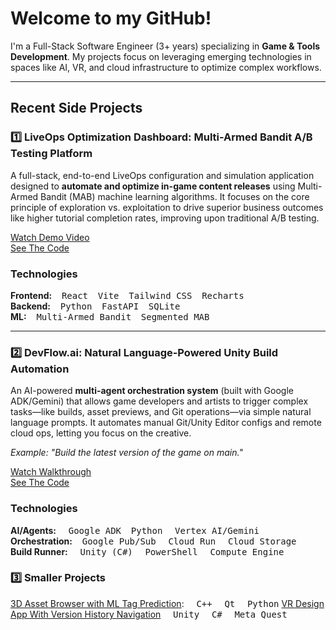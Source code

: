 
# Welcome to my GitHub! 

<p>
I'm a Full-Stack Software Engineer (3+ years) specializing in <strong>Game & Tools Development</strong>. My projects focus on leveraging emerging technologies in spaces like AI, VR, and cloud infrastructure to optimize complex workflows.
</p>

---

## Recent Side Projects

### 1️⃣ LiveOps Optimization Dashboard: Multi-Armed Bandit A/B Testing Platform

A full-stack, end-to-end LiveOps configuration and simulation application designed to **automate and optimize in-game content releases** using Multi-Armed Bandit (MAB) machine learning algorithms. It focuses on the core principle of exploration vs. exploitation to drive superior business outcomes like higher tutorial completion rates, improving upon traditional A/B testing.

[Watch Demo Video](https://www.youtube.com/watch?v=vEyCZdIfBWY) <br>
[See The Code](https://github.com/cbpalumbi/liveops-dashboard)

### Technologies
**Frontend:** &nbsp;&nbsp;&nbsp;<kbd>React</kbd>&nbsp;&nbsp;&nbsp; <kbd>Vite</kbd>&nbsp;&nbsp;&nbsp; <kbd>Tailwind CSS</kbd>&nbsp;&nbsp;&nbsp; <kbd>Recharts</kbd><br>
**Backend:** &nbsp;&nbsp;&nbsp;<kbd>Python</kbd>&nbsp;&nbsp;&nbsp; <kbd>FastAPI</kbd>&nbsp;&nbsp;&nbsp; <kbd>SQLite</kbd><br>
**ML:** &nbsp;&nbsp;&nbsp;<kbd>Multi-Armed Bandit</kbd>&nbsp;&nbsp;&nbsp; <kbd>Segmented MAB</kbd> 

---

### 2️⃣ DevFlow.ai: Natural Language-Powered Unity Build Automation

An AI-powered **multi-agent orchestration system** (built with Google ADK/Gemini) that allows game developers and artists to trigger complex tasks—like builds, asset previews, and Git operations—via simple natural language prompts. It automates manual Git/Unity Editor configs and remote cloud ops, letting you focus on the creative.

*Example: "Build the latest version of the game on main."*

[Watch Walkthrough](https://www.youtube.com/watch?v=frQN-aOUpBk) <br>
[See The Code](https://github.com/cbpalumbi/unity-build-agent)

### Technologies
**AI/Agents:** &nbsp;&nbsp;&nbsp; <kbd>Google ADK</kbd> &nbsp;&nbsp;&nbsp;<kbd>Python</kbd> &nbsp;&nbsp;&nbsp; <kbd>Vertex AI/Gemini</kbd><br>
**Orchestration:**  &nbsp;&nbsp;&nbsp;<kbd>Google Pub/Sub</kbd> &nbsp;&nbsp;&nbsp; <kbd>Cloud Run</kbd> &nbsp;&nbsp;&nbsp; <kbd>Cloud Storage</kbd><br>
**Build Runner:** &nbsp;&nbsp;&nbsp; <kbd>Unity (C#)</kbd> &nbsp;&nbsp;&nbsp; <kbd>PowerShell</kbd> &nbsp;&nbsp;&nbsp; <kbd>Compute Engine</kbd>

### 3️⃣ Smaller Projects
[3D Asset Browser with ML Tag Prediction](https://github.com/cbpalumbi/AiAssetBrowser): &nbsp;&nbsp;&nbsp; <kbd>C++</kbd> &nbsp;&nbsp;&nbsp; <kbd>Qt</kbd> &nbsp;&nbsp;&nbsp; <kbd>Python</kbd>
[VR Design App With Version History Navigation](https://github.com/cbpalumbi/vr-version-history-demo)  &nbsp;&nbsp;&nbsp; <kbd>Unity</kbd> &nbsp;&nbsp;&nbsp; <kbd>C#</kbd> &nbsp;&nbsp;&nbsp; <kbd>Meta Quest</kbd>



